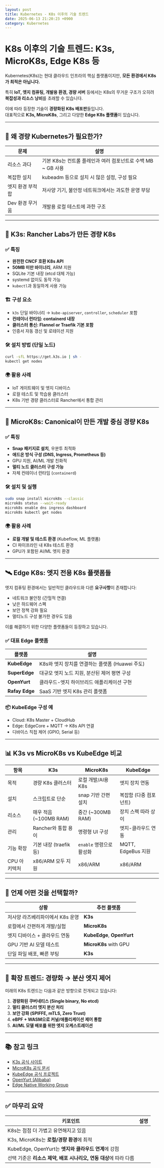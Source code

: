```yaml
---
layout: post
title: Kubernetes - K8s 이후의 기술 트렌드
date: 2025-06-13 21:20:23 +0900
category: Kubernetes
---
```

# K8s 이후의 기술 트렌드: K3s, MicroK8s, Edge K8s 등

Kubernetes(K8s)는 현대 클라우드 인프라의 핵심 플랫폼이지만, **모든 환경에서 K8s가 최적은 아닙니다.**

특히 **IoT, 엣지 컴퓨팅, 개발용 환경, 경량 서버** 등에서는 K8s의 무거운 구조가 오히려 **복잡성과 리소스 낭비**를 초래할 수 있습니다.

이에 따라 등장한 기술이 **경량화된 K8s 배포판**들입니다.  
대표적으로 **K3s, MicroK8s**, 그리고 다양한 **Edge K8s 플랫폼**이 있습니다.

---

## 📌 왜 경량 Kubernetes가 필요한가?

| 문제 | 설명 |
|------|------|
| 리소스 과다 | 기본 K8s는 컨트롤 플레인과 여러 컴포넌트로 수백 MB ~ GB 사용 |
| 복잡한 설치 | kubeadm 등으로 설치 시 많은 설정, 구성 필요 |
| 엣지 환경 부적합 | 저사양 기기, 불안정 네트워크에서는 과도한 운영 부담 |
| Dev 환경 무거움 | 개발용 로컬 테스트에 과한 구조

---

## 🚀 K3s: Rancher Labs가 만든 경량 K8s

### ✅ 특징

- **완전한 CNCF 호환 K8s API**
- **50MB 미만 바이너리**, ARM 지원
- SQLite 기본 내장 (etcd 대체 가능)
- systemd 없이도 동작 가능
- `kubectl`과 동일하게 사용 가능

### 🏗 구성 요소

- `k3s` 단일 바이너리 → `kube-apiserver`, `controller`, `scheduler` 포함
- **컨테이너 런타임: containerd 내장**
- **클러스터 통신: Flannel or Traefik 기본 포함**
- 인증서 자동 갱신 및 로테이션 지원

### 🛠 설치 방법 (단일 노드)

```bash
curl -sfL https://get.k3s.io | sh -
kubectl get nodes
```

### 🌍 활용 사례

- IoT 게이트웨이 및 엣지 디바이스
- 로컬 테스트 및 학습용 클러스터
- K8s 기반 경량 클러스터로 Rancher에서 통합 관리

---

## 🧪 MicroK8s: Canonical이 만든 개발 중심 경량 K8s

### ✅ 특징

- **Snap 패키지로 설치**, 우분투 최적화
- **애드온 방식 구성 (DNS, Ingress, Prometheus 등)**  
- GPU 지원, AI/ML 개발 친화적
- **멀티 노드 클러스터 구성 가능**
- 자체 컨테이너 런타임 (`containerd`)

### 🛠 설치 및 실행

```bash
sudo snap install microk8s --classic
microk8s status --wait-ready
microk8s enable dns ingress dashboard
microk8s kubectl get nodes
```

### 🌍 활용 사례

- **로컬 개발 및 테스트 환경** (Kubeflow, ML 플랫폼)
- CI 파이프라인 내 K8s 테스트 환경
- GPU가 포함된 AI/ML 엣지 환경

---

## 🛰️ Edge K8s: 엣지 전용 K8s 플랫폼들

엣지 컴퓨팅 환경에서는 일반적인 클라우드와 다른 **요구사항**이 존재합니다:

- 네트워크 불안정 (간헐적 연결)
- 낮은 하드웨어 스펙
- 보안 정책 강화 필요
- 멀티노드 구성 불가한 경우도 있음

이를 해결하기 위한 다양한 플랫폼들이 등장하고 있습니다.

### ✅ 대표 Edge 플랫폼

| 플랫폼 | 설명 |
|--------|------|
| **KubeEdge** | K8s와 엣지 장치를 연결하는 플랫폼 (Huawei 주도) |
| **SuperEdge** | 대규모 엣지 노드 지원, 분산된 제어 평면 구성 |
| **OpenYurt** | 클라우드-엣지 하이브리드 애플리케이션 구현 |
| **Rafay Edge** | SaaS 기반 엣지 K8s 관리 플랫폼 |

### 📦 KubeEdge 구성 예

- Cloud: K8s Master + CloudHub
- Edge: EdgeCore + MQTT → K8s API 연결
- 디바이스 직접 제어 (GPIO, Serial 등)

---

## 📊 K3s vs MicroK8s vs KubeEdge 비교

| 항목 | K3s | MicroK8s | KubeEdge |
|------|-----|----------|----------|
| 목적 | 경량 K8s 클러스터 | 로컬 개발/AI용 K8s | 엣지 장치 연동 |
| 설치 | 스크립트로 단순 | snap 기반 간편 설치 | 복잡함 (다중 컴포넌트) |
| 리소스 | 매우 적음 (~100MB RAM) | 중간 (~300MB RAM) | 장치 스펙 따라 상이 |
| 관리 | Rancher와 통합 용이 | 명령형 UI 구성 | 엣지-클라우드 연동 |
| 기능 확장 | 기본 내장 (traefik 등) | `enable` 명령으로 활성화 | MQTT, EdgeBus 지원 |
| CPU 아키텍처 | x86/ARM 모두 지원 | x86/ARM | x86/ARM |

---

## 🧭 언제 어떤 것을 선택할까?

| 상황 | 추천 플랫폼 |
|------|-------------|
| 저사양 라즈베리파이에서 K8s 운영 | **K3s** |
| 로컬에서 간편하게 개발/실험 | **MicroK8s** |
| 엣지 디바이스 + 클라우드 연동 | **KubeEdge**, **OpenYurt** |
| GPU 기반 AI 모델 테스트 | **MicroK8s** with GPU |
| 단일 파일 배포, 빠른 부팅 | **K3s** |

---

## 🧩 확장 트렌드: 경량화 → 분산 엣지 제어

미래의 K8s 트렌드는 다음과 같은 방향으로 전개되고 있습니다:

1. **경량화된 쿠버네티스 (Single binary, No etcd)**
2. **멀티 클러스터 엣지 분산 처리**
3. **보안 강화 (SPIFFE, mTLS, Zero Trust)**
4. **eBPF + WASM으로 커널/애플리케이션 제어 통합**
5. **AI/ML 모델 배포를 위한 엣지 오케스트레이션**

---

## 📚 참고 링크

- [K3s 공식 사이트](https://k3s.io/)
- [MicroK8s 공식 문서](https://microk8s.io/)
- [KubeEdge 공식 프로젝트](https://kubeedge.io/)
- [OpenYurt (Alibaba)](https://openyurt.io/)
- [Edge Native Working Group](https://edgenative.cncf.io/)

---

## ✅ 마무리 요약

| 키포인트 | 설명 |
|----------|------|
| K8s는 점점 더 가볍고 유연해지고 있음 |
| K3s, MicroK8s는 **로컬/경량 환경**에 최적 |
| KubeEdge, OpenYurt는 **엣지와 클라우드 연계**에 강점 |
| 선택 기준은 **리소스 제약, 배포 시나리오, 연동 대상**에 따라 다름 |
